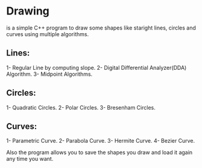 # Drawing
is a simple C++ program to draw some shapes like staright lines, circles and curves using multiple algorithms.

## Lines:
1- Regular Line by computing slope.
2- Digital Differential Analyzer(DDA) Algorithm.
3- Midpoint Algorithms.

## Circles:
1- Quadratic Circles.
2- Polar Circles.
3- Bresenham Circles.

## Curves:
1- Parametric Curve.
2- Parabola Curve.
3- Hermite Curve.
4- Bezier Curve.

Also the program allows you to save the shapes you draw and load it again any time you want.
